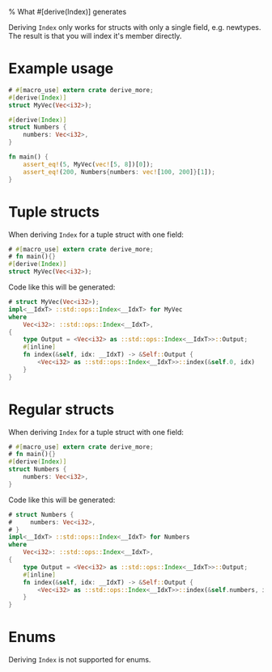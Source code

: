 % What #[derive(Index)] generates

Deriving `Index` only works for structs with only a single field, e.g.
newtypes. The result is that you will index it's member directly.

# Example usage

```rust
# #[macro_use] extern crate derive_more;
#[derive(Index)]
struct MyVec(Vec<i32>);

#[derive(Index)]
struct Numbers {
    numbers: Vec<i32>,
}

fn main() {
    assert_eq!(5, MyVec(vec![5, 8])[0]);
    assert_eq!(200, Numbers{numbers: vec![100, 200]}[1]);
}
```


# Tuple structs

When deriving `Index` for a tuple struct with one field:

```rust
# #[macro_use] extern crate derive_more;
# fn main(){}
#[derive(Index)]
struct MyVec(Vec<i32>);
```

Code like this will be generated:

```rust
# struct MyVec(Vec<i32>);
impl<__IdxT> ::std::ops::Index<__IdxT> for MyVec
where
    Vec<i32>: ::std::ops::Index<__IdxT>,
{
    type Output = <Vec<i32> as ::std::ops::Index<__IdxT>>::Output;
    #[inline]
    fn index(&self, idx: __IdxT) -> &Self::Output {
        <Vec<i32> as ::std::ops::Index<__IdxT>>::index(&self.0, idx)
    }
}
```


# Regular structs


When deriving `Index` for a tuple struct with one field:

```rust
# #[macro_use] extern crate derive_more;
# fn main(){}
#[derive(Index)]
struct Numbers {
    numbers: Vec<i32>,
}
```

Code like this will be generated:

```rust
# struct Numbers {
#     numbers: Vec<i32>,
# }
impl<__IdxT> ::std::ops::Index<__IdxT> for Numbers
where
    Vec<i32>: ::std::ops::Index<__IdxT>,
{
    type Output = <Vec<i32> as ::std::ops::Index<__IdxT>>::Output;
    #[inline]
    fn index(&self, idx: __IdxT) -> &Self::Output {
        <Vec<i32> as ::std::ops::Index<__IdxT>>::index(&self.numbers, idx)
    }
}
```

# Enums

Deriving `Index` is not supported for enums.
